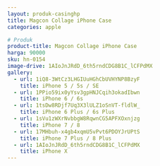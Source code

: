 ```yaml
---
layout: produk-casinghp
title: Magcon Collage iPhone Case
categories: apple

# Produk
product-title: Magcon Collage iPhone Case
harga: 90000
sku: hn-0154
image-drive: 1AIoJnJRdD_6th5rndCDG8B1C_lCFPdMX
gallery:
  - url: 1iQ8-3WtCz3LHGIUuHGhCbUVHYNP8BzyF
    title: iPhone 5 / 5s / SE
  - url: 1PPio59ix0yYsv3gpHNJCqih3okadIbwn
    title: iPhone 6 / 6s
  - url: 1tsDw8RDjf7Uq3X3lULZ1oSnVT-fldlW_
    title: iPhone 6 Plus / 6s Plus
  - url: 1sVu1zWXrNvbbgW8RqwnCG5APFXOxnjzg
    title: iPhone 7 / 8
  - url: 17MHbuh-x4gb4xqmU5vPvt6PDOYJrUPtS
    title: iPhone 7 Plus / 8 Plus
  - url: 1AIoJnJRdD_6th5rndCDG8B1C_lCFPdMX
    title: iPhone X
---
```

